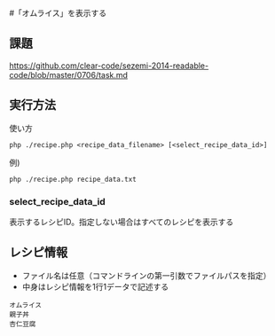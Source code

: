 #「オムライス」を表示する

## 課題

https://github.com/clear-code/sezemi-2014-readable-code/blob/master/0706/task.md


## 実行方法

使い方

```
php ./recipe.php <recipe_data_filename> [<select_recipe_data_id>]
```

例)

```
php ./recipe.php recipe_data.txt
```

### select_recipe_data_id
表示するレシピID。指定しない場合はすべてのレシピを表示する

## レシピ情報

* ファイル名は任意（コマンドラインの第一引数でファイルパスを指定）
* 中身はレシピ情報を1行1データで記述する

```
オムライス
親子丼
杏仁豆腐
```

